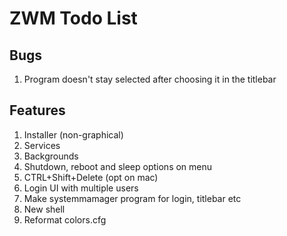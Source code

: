 # ZWM Todo List 

## Bugs
1. Program doesn't stay selected after choosing it in the titlebar
## Features
1. Installer (non-graphical)
2. Services
3. Backgrounds
4. Shutdown, reboot and sleep options on menu
5. CTRL+Shift+Delete (opt on mac)
6. Login UI with multiple users
7. Make systemmamager program for login, titlebar etc
8. New shell 
9. Reformat colors.cfg

